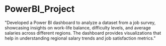 # PowerBI_Project

"Developed a Power BI dashboard to analyze a dataset from a job survey, showcasing insights on work-life balance, difficulty levels, and average salaries across different regions. The dashboard provides visualizations that help in understanding regional salary trends and job satisfaction metrics."
